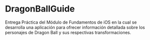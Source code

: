 # DragonBallGuide
Entrega Práctica del Módulo de Fundamentos de iOS en la cual se desarrolla una aplicación para ofrecer información detallada sobre los personajes de Dragon Ball y sus respectivas transformaciones.

